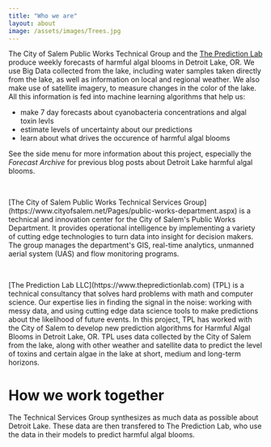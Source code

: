 ```yaml
---
title: "Who we are"
layout: about
image: /assets/images/Trees.jpg
---
```

The City of Salem Public Works Technical Group and the [The Prediction Lab](https://www.thepredictionlab.com/) produce weekly forecasts of harmful algal blooms in Detroit Lake, OR. We use  Big Data collected from the lake, including water samples taken directly from the lake, as well as information on local and regional weather. We also make use of satellite imagery, to measure    changes in the color of the lake. All this information is fed into machine learning algorithms   that help us:

  - make 7 day forecasts about cyanobacteria concentrations and algal toxin levls
  - estimate levels of uncertainty about our predictions
  - learn about what drives the occurence of harmful algal blooms

See the side menu for more information about this project, especially the *Forecast Archive* for previous blog posts about   Detroit Lake harmful algal blooms.

<figure style="width: 310px" class="align-left">
  <img src="{{ site.url }}/assets/images/Salem.jpg" alt="">
</figure>
<br clear="all" />
[The City of Salem Public Works Technical Services Group](https://www.cityofsalem.net/Pages/public-works-department.aspx) is a technical and innovation center for the City of Salem's Public Works Department. It provides operational intelligence by implementing a variety of cutting edge technologies to turn data into insight for decision makers. The group  manages the department's GIS, real-time analytics, unmanned aerial system (UAS) and flow monitoring programs. 

<figure style="width: 280px" class="align-left">
  <img src="{{ site.url }}/assets/images/TPL_LOGO.jpg" alt="">
</figure>
<br clear="all" />
[The Prediction Lab LLC](https://www.thepredictionlab.com) (TPL) is a technical consultancy that solves hard problems with math and computer science. Our expertise lies in finding the signal in the noise: working with messy data, and using cutting edge data science tools to make predictions about the likelihood of future events. In this project, TPL has worked with the City of Salem to develop new prediction algorithms for Harmful Algal Blooms in Detroit Lake, OR. TPL uses data collected by the City of Salem from the lake, along with other weather and satellite data to predict the level of toxins and certain algae in the lake at short, medium and long-term horizons. 

# How we work together
The Technical Services Group synthesizes as much data as possible about Detroit Lake. These data are then transfered to The Prediction Lab, who use the data in their models to predict harmful algal blooms.
<figure style="width: 600px" class="align-left">
  <img src="{{ site.url }}/assets/images/CurrentWorkflow.gif" alt="">
</figure>


